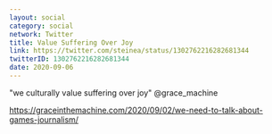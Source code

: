```yaml
---
layout: social
category: social
network: Twitter
title: Value Suffering Over Joy
link: https://twitter.com/steinea/status/1302762216282681344
twitterID: 1302762216282681344
date: 2020-09-06
---
```


"we culturally value suffering over joy" @grace_machine

<https://graceinthemachine.com/2020/09/02/we-need-to-talk-about-games-journalism/>
